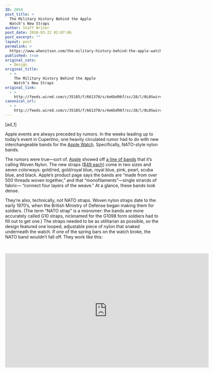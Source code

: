 ```yaml
---
ID: 2059
post_title: >
  The Military History Behind the Apple
  Watch’s New Straps
author: Staff Writer
post_date: 2016-03-22 02:07:06
post_excerpt: ""
layout: post
permalink: >
  https://www.whenitson.com/the-military-history-behind-the-apple-watchs-new-straps/
published: true
original_cats:
  - Design
original_title:
  - >
    The Military History Behind the Apple
    Watch’s New Straps
original_link:
  - >
    http://feeds.wired.com/c/35185/f/661370/s/4e6bd96f/sc/28/l/0L0Swired0N0C20A160C0A30Cmilitary0Ehistory0Ebehind0Eapple0Ewatchs0Enew0Estraps0C/story01.htm
canonical_url:
  - >
    http://feeds.wired.com/c/35185/f/661370/s/4e6bd96f/sc/28/l/0L0Swired0N0C20A160C0A30Cmilitary0Ehistory0Ebehind0Eapple0Ewatchs0Enew0Estraps0C/story01.htm
---
```

 [ad_1]
<br><div id=""><p>Apple events are always preceded by rumors. In the weeks leading up to today’s event in Cupertino, one heavily circulated rumor had to do with new interchangeable bands for the <a href="http://www.wired.com/tag/apple-watch/" target="_blank">Apple Watch</a>. Specifically, NATO-style nylon bands.</p>
<p>The rumors were true—sort of. <a href="http://www.wired.com/tag/apple" target="_blank">Apple</a> showed off <a href="http://www.wired.com/2016/03/apple-watch-new-bands/" target="_blank">a line of bands</a> that it’s calling Woven Nylon. The new straps (<a href="http://www.apple.com/shop/watch/bands" target="_blank">$49 each</a>) come in two sizes and seven colorways: gold/red, gold/royal blue, royal blue, pink, pearl, scuba blue, and black. Apple’s product page says the bands are “made from over 500 threads woven together,” and that “monofilaments”—single strands of fabric— “connect four layers of the weave.” At a glance, these bands look dense.</p>
<p>They’re also, technically, not NATO straps. Woven nylon straps date to the early 1970’s, when the British Ministry of Defense began making them for soldiers. (The term “NATO strap” is a misnomer: the bands are more accurately called G10 straps, nicknamed for the G1098 form soldiers had to fill out to get one.) The straps needed to be as utilitarian as possible, so the design featured one looped, adjustable piece of nylon that snaked underneath the watch. If one of the spring bars on the watch broke, the NATO band wouldn’t fall off. They work like this:</p>
<p> </p>
<p><iframe src="https://www.youtube.com/embed/XgYfSOepIZA" width="660" height="371" frameborder="0" allowfullscreen="allowfullscreen"/></p>
<p> </p>
<p>Apple’s Woven Nylon bands don’t come with that kind of failsafe—if they did, the bands would cover up sensors on the underside of the Watch. That would be dumb. No, Apple went with two-piece bands that clasp together via a traditional buckle. Still, it’s easy to see why Apple wants to channel, if not replicate, a design once made for soldiers, pilots, and astronauts. “The whole point of [NATO straps] was to be cheap and effective,” says <span>Ariel Adams, editor-in-chief of </span><a href="http://www.ablogtowatch.com/" target="_blank">A Blog to Watch</a><span>. </span>Like cargo pants and olive drab parkas, NATO straps remained popular among those who prefer a certain practical, rugged aesthetic. Later, Adams says, they became popular in Southeast Asian countries, where the humid climate would ruin leather watch bands. Apple’s customers surely have similar needs. Right now, the company’s only option for a casual, weather-proof strap is its fluoroelastomer silicone band, which has a distinct <em>I’m heading to the gym and counting my steps</em> kind of aesthetic.</p>
<p>Plus, more recently, high-end watchmakers like Omega and Tudor have released their own NATO-style straps. “NATO straps make a comeback,” it even <a href="https://www.omegawatches.com/accessories/nato-straps/" target="_blank">says on Omega’s site</a>. “It’s trend chasing by the big brands—Apple included,” Adams says. “Apple has been pushing that the Apple Watch is the timepiece for this era. So they’re trying all the trends people would associate with traditional watches, with the Apple Watch.” In that light, the Woven Nylon band is the perfect counter-option for customers that may also consider a $1,250 <a href="http://www.wired.com/2015/09/apple-goes-ultra-luxe-new-hermes-watch-bands/" target="_blank">Hermès Apple Watch strap</a>.</p>
<p>“People love changing the bands,” Tim Cook said during today’s presentation, by way of explaining the new accessories (and, you know, pitching the crowd on the Apple Watch’s relevancy). By Apple’s estimation, he says, one-third of Apple Watch wearers regularly change the bands. Now hungry customers have one more way to do that.</p>

			<a class="visually-hidden skip-to-text-link focusable bg-white" href="#start-of-content">Go Back to Top. Skip To: Start of Article.</a>

					</div>
<br>[ad_2]
<br><a href="http://feeds.wired.com/c/35185/f/661370/s/4e6bd96f/sc/28/l/0L0Swired0N0C20A160C0A30Cmilitary0Ehistory0Ebehind0Eapple0Ewatchs0Enew0Estraps0C/story01.htm">Source </a>